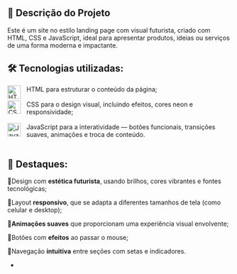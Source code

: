 ## 🚀 Descrição do Projeto
Este é um site no estilo landing page com visual futurista, criado com HTML, CSS e JavaScript, ideal para apresentar produtos, ideias ou serviços de uma forma moderna e impactante.

## 🛠️ Tecnologias utilizadas:

<div>
    <img 
    align="left" 
    alt="HTML"
    title="HTML" 
    width="30px" 
    style="padding-right: 10px;" 
    src="https://cdn.jsdelivr.net/gh/devicons/devicon@latest/icons/html5/html5-original.svg"/>HTML para estruturar o conteúdo da página;<br><br>
    <img 
    align="left" 
    alt="CSS" 
    title="CSS"
    width="30px" 
    style="padding-right: 10px;" 
    src="https://cdn.jsdelivr.net/gh/devicons/devicon@latest/icons/css3/css3-original.svg" 
    />CSS para o design visual, incluindo efeitos, cores neon e responsividade;<br><br>
    <img 
    align="left" 
    alt="JavaScript" 
    title="JavaScript"
    width="30px" 
    style="padding-right: 10px;" 
    src="https://cdn.jsdelivr.net/gh/devicons/devicon@latest/icons/javascript/javascript-original.svg" 
    />JavaScript para a interatividade — botões funcionais, transições suaves, animações e troca de conteúdo.<br><br>
</div> 


## 💎 Destaques: 


🌟Design com <strong>estética futurista</strong>, usando brilhos, cores vibrantes e fontes tecnológicas;

🌟Layout <strong>responsivo</strong>, que se adapta a diferentes tamanhos de tela (como celular e desktop);

🌟<strong>Animações suaves</strong> que proporcionam uma experiência visual envolvente;

🌟Botões com <strong>efeitos</strong> ao passar o mouse;

🌟Navegação <strong>intuitiva</strong> entre seções com setas e indicadores.

-
